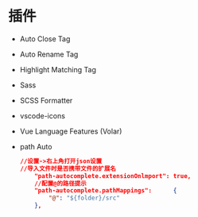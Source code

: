 # 插件

-  Auto Close Tag 

-  Auto Rename Tag

-  Highlight Matching Tag 

-  Sass 

-  SCSS Formatter 

-  vscode-icons 

-  Vue Language Features (Volar) 

- path Auto 

  ```json
  //设置->右上角打开json设置
  //导入文件时是否携带文件的扩展名
      "path-autocomplete.extensionOnlmport": true,
      //配置@的路径提示
      "path-autocomplete.pathMappings": 	 {
          "@": "${folder}/src"
      },
  ```

  